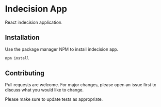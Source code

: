 # Indecision App

React indecision application.

## Installation

Use the package manager NPM to install indecision app.

```bash
npm install
```


## Contributing
Pull requests are welcome. For major changes, please open an issue first to discuss what you would like to change.

Please make sure to update tests as appropriate.